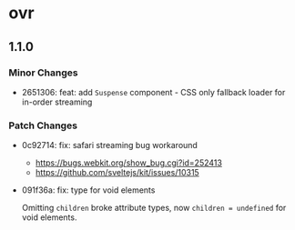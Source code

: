 # ovr

## 1.1.0

### Minor Changes

- 2651306: feat: add `Suspense` component - CSS only fallback loader for in-order streaming

### Patch Changes

- 0c92714: fix: safari streaming bug workaround

  - https://bugs.webkit.org/show_bug.cgi?id=252413
  - https://github.com/sveltejs/kit/issues/10315

- 091f36a: fix: type for void elements

  Omitting `children` broke attribute types, now `children = undefined` for void elements.
